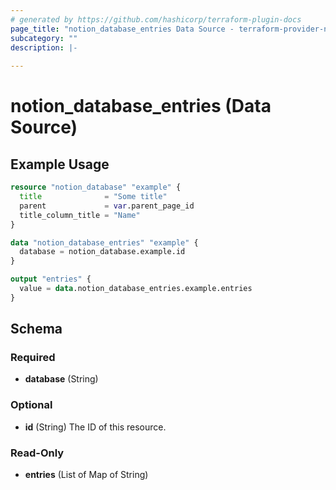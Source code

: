 ```yaml
---
# generated by https://github.com/hashicorp/terraform-plugin-docs
page_title: "notion_database_entries Data Source - terraform-provider-notion"
subcategory: ""
description: |-
  
---
```


# notion_database_entries (Data Source)



## Example Usage

```terraform
resource "notion_database" "example" {
  title              = "Some title"
  parent             = var.parent_page_id
  title_column_title = "Name"
}

data "notion_database_entries" "example" {
  database = notion_database.example.id
}

output "entries" {
  value = data.notion_database_entries.example.entries
}
```

<!-- schema generated by tfplugindocs -->
## Schema

### Required

- **database** (String)

### Optional

- **id** (String) The ID of this resource.

### Read-Only

- **entries** (List of Map of String)


